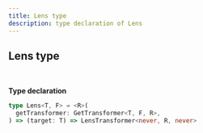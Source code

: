 ```yaml
---
title: Lens type
description: type declaration of Lens
---
```


## Lens type
<br>

**Type declaration**

```typescript
type Lens<T, F> = <R>(
  getTransformer: GetTransformer<T, F, R>,
) => (target: T) => LensTransformer<never, R, never>
```
